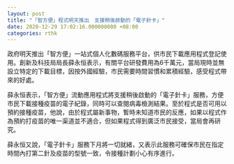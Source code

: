 ```yaml
---
layout: post
title: "「智方便」程式明天推出　支援稍後啟動的「電子針卡」"
date: 2020-12-29 17:02:16.000000000 +08:00
categories: rthk
---
```


政府明天推出「智方便」一站式個人化數碼服務平台，供市民下載應用程式登記使用。創新及科技局局長薛永恒表示，有關平台研發費用為6千萬元，當局現時並無設立特定的下載目標，因按外國經驗，市民需要時間習慣和累積經驗，感受程式帶來的好處。

薛永恒表示，「智方便」流動應用程式將支援稍後啟動的「電子針卡」服務，方便市民下載接種疫苗的電子紀錄，同時可以查閱病毒檢測結果。至於程式是否可用以預約接種疫苗，他說，由於程式屬新事物，暫時未知道市民的反應，如果以程式作為預約打疫苗的唯一渠道並不適合，但如果程式得到廣泛市民接受，當局會再研究。

薛永恒又說，「電子針卡」服務下月將一切就緒，又表示此服務可確保市民在指定時間內打第二針及疫苗的型號一致，令接種計劃小心有序進行。

